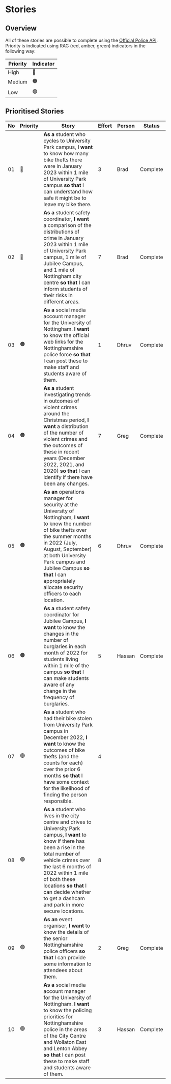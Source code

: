 # Stories

## Overview

All of these stories are possible to complete using the [Official Police API](https://data.police.uk/docs/). Priority is indicated using RAG (red, amber, green) indicators in the following way:

| Priority | Indicator |
| --- | --- |
| High | 🔴 |
| Medium | 🟠 |
| Low | 🟢 |

## Prioritised Stories

| No | Priority | Story | Effort | Person | Status |
| -- | -------- | ----- | ------ | ------ | ------ |
| 01 | 🔴 | **As a** student who cycles to University Park campus, **I want**  to know how many bike thefts there were in January 2023 within 1 mile of University Park campus **so that** I can understand how safe it might be to leave my bike there. | 3 | Brad | Complete |
| 02 | 🔴 | **As a** student safety coordinator, **I want**  a comparison of the distributions of crime in January 2023 within 1 mile of University Park campus, 1 mile of Jubilee Campus, and 1 mile of Nottingham city centre **so that** I can inform students of their risks in different areas. | 7 | Brad | Complete |
| 03 | 🟠 | **As a** social media account manager for the University of Nottingham. **I want**  to know the official web links for the Nottinghamshire police force **so that** I can post these to make staff and students aware of them. | 1 | Dhruv | Complete |
| 04 | 🟠 | **As a** student investigating trends in outcomes of violent crimes around the Christmas period, **I want**  a distribution of the number of violent crimes and the outcomes of these in recent years (December 2022, 2021, and 2020) **so that** I can identify if there have been any changes. | 7 | Greg | Complete |
| 05 | 🟠 | **As an** operations manager for security at the University of Nottingham, **I want**  to know the number of bike thefts over the summer months in 2022 (July, August, September) at both University Park campus and Jubilee Campus **so that** I can appropriately allocate security officers to each location. | 6 | Dhruv | Complete |
| 06 | 🟠 | **As a** student safety coordinator for Jubilee Campus, **I want**  to know the changes in the number of burglaries in each month of 2022 for students living within 1 mile of the campus **so that** I can make students aware of any change in the frequency of burglaries. | 5 | Hassan | Complete |
| 07 | 🟢 | **As a** student who had their bike stolen from University Park campus in December 2022, **I want**  to know the outcomes of bike thefts (and the counts for each) over the prior 6 months **so that** I have some context for the likelihood of finding the person responsible. | 4 |  |
| 08 | 🟢 | **As a** student who lives in the city centre and drives to University Park campus, **I want**  to know if there has been a rise in the total number of vehicle crimes over the last 6 months of 2022 within 1 mile of both these locations **so that** I can decide whether to get a dashcam and park in more secure locations. | 8 |  |
| 09 | 🟢 | **As an** event organiser, **I want**  to know the details of the senior Nottinghamshire police officers **so that** I can provide some information to attendees about them. | 2 | Greg | Complete |
| 10 | 🟢 | **As a** social media account manager for the University of Nottingham. **I want**  to know the policing priorities for Nottinghamshire police in the areas of the City Centre and Wollaton East and Lenton Abbey **so that** I can post these to make staff and students aware of them. | 3 | Hassan | Complete |
